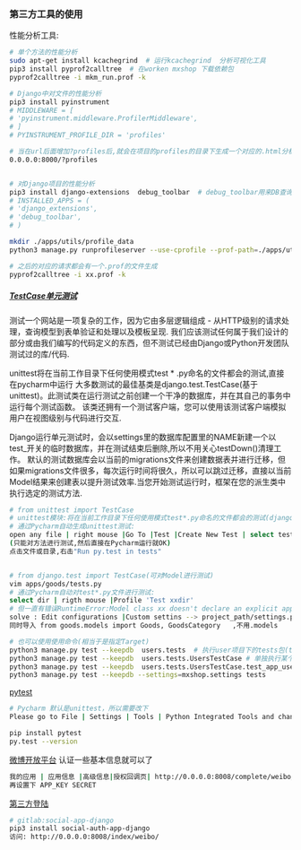 ### 第三方工具的使用
性能分析工具:
```bash
# 单个方法的性能分析
sudo apt-get install kcachegrind  # 运行kcachegrind  分析可视化工具
pip3 install pyprof2calltree  # 在worken mxshop 下载依赖包
pyprof2calltree -i mkm_run.prof -k

# Django中对文件的性能分析
pip3 install pyinstrument
# MIDDLEWARE = [
# 'pyinstrument.middleware.ProfilerMiddleware',
# ]
# PYINSTRUMENT_PROFILE_DIR = 'profiles'

# 当在url后面增加?profiles后,就会在项目的profiles的目录下生成一个对应的.html分析文件
0.0.0.0:8000/?profiles


# 对Django项目的性能分析
pip3 install django-extensions  debug_toolbar  # debug_toolbar用来DB查询语句及耗时时间
# INSTALLED_APPS = (
# 'django_extensions',
# 'debug_toolbar',
# )

mkdir ./apps/utils/profile_data
python3 manage.py runprofileserver --use-cprofile --prof-path=./apps/utils/profile_data

# 之后的对应的请求都会有一个.prof的文件生成
pyprof2calltree -i xx.prof -k
```


##### [TestCase单元测试](https://developer.mozilla.org/en-US/docs/Learn/Server-side/Django/Testing)
测试一个网站是一项复杂的工作，因为它由多层逻辑组成 - 从HTTP级别的请求处理，查询模型到表单验证和处理以及模板呈现.
我们应该测试任何属于我们设计的部分或由我们编写的代码定义的东西，但不测试已经由Django或Python开发团队测试过的库/代码.


unittest将在当前工作目录下任何使用模式test * .py命名的文件都会的测试,直接在pycharm中运行
大多数测试的最佳基类是django.test.TestCase(基于unittest)。此测试类在运行测试之前创建一个干净的数据库，并在其自己的事务中运行每个测试函数。
该类还拥有一个测试客户端，您可以使用该测试客户端模拟用户在视图级别与代码进行交互.

Django运行单元测试时，会以settings里的数据库配置里的NAME新建一个以test_开关的临时数据库，并在测试结束后删除,所以不用关心testDown()清理工作。
默认的测试数据库会以当前的migrations文件来创建数据表并进行迁移，但如果migrations文件很多，每次运行时间将很久，所以可以跳过迁移，直接以当前Model结果来创建表以提升测试效率.当您开始测试运行时，框架在您的派生类中执行选定的测试方法.
```bash
# from unittest import TestCase
# unittest模块:将在当前工作目录下任何使用模式test*.py命名的文件都会的测试(django.test也是一样)
# 通过Pycharm自动生成unittest测试:
open any file | right mouse |Go To |Test |Create New Test | select test method 
(只能对方法进行测试,然后直接在Pycharm运行就OK)
点击文件或目录,右击"Run py.test in tests"


# from django.test import TestCase(可对Model进行测试)
vim apps/goods/tests.py
# 通过Pycharm自动对test*.py文件进行测试:
select dir | rigth mouse |Profile 'Test xxdir'
# 但一直有错误RuntimeError:Model class xx doesn't declare an explicit app_label and isn't in an application in INSTALLED_APPS.
solve : Edit configurations |Custom settins --> project_path/settings.py  || Options-->--keepdb
同时导入 from goods.models import Goods, GoodsCategory   ,不用.models

# 也可以使用使用命令(相当于是指定Target)
python3 manage.py test --keepdb  users.tests  # 执行user项目下的tests包(test*.py文件)或者tests.py(文件)
python3 manage.py test --keepdb  users.tests.UsersTestCase # 单独执行某个test case
python3 manage.py test --keepdb  users.tests.UsersTestCase.test_app_user_login_success # 单独执行某个测试方法
python3 manage.py test --keepdb --settings=mxshop.settings tests

```
[pytest](https://pytest-django.readthedocs.io/en/latest/)
```bash
# Pycharm 默认是unittest，所以需要改下
Please go to File | Settings | Tools | Python Integrated Tools and change the default test runner to py.test

pip install pytest
py.test --version
```

[微博开放平台](http://open.weibo.com/) 认证一些基本信息就可以了
```bash
我的应用 | 应用信息 |高级信息|授权回调页| http://0.0.0.0:8008/complete/weibo/|其它的填空
再设置下 APP_KEY SECRET 
```
[第三方登陆](http://python-social-auth.readthedocs.io/en/latest/configuration/django.html)
```bash
# gitlab:social-app-django
pip3 install social-auth-app-django
访问: http://0.0.0.0:8008/index/weibo/
```
